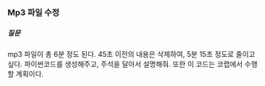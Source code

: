 ### Mp3 파일 수정
##### 질문
mp3 파일이 총 6분 정도 된다. 45초 이전의 내용은 삭제하여, 5분 15초 정도로 줄이고 싶다. 파이썬코드를 생성해주고, 주석을 달아서 설명해줘. 또한 이 코드는 코랩에서 수행할 계획이다.

